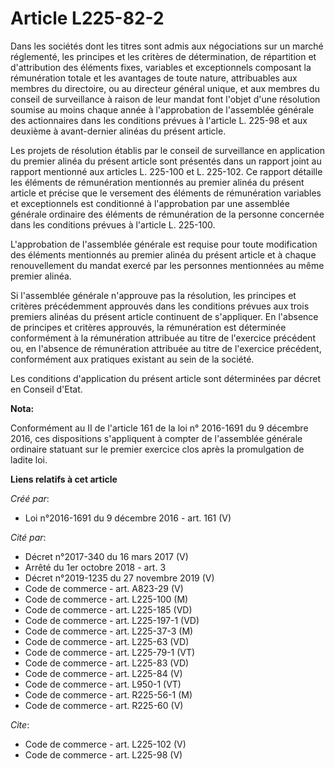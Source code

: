 # Article L225-82-2

Dans les sociétés dont les titres sont admis aux négociations sur un marché réglementé, les principes et les critères de
détermination, de répartition et d'attribution des éléments fixes, variables et exceptionnels composant la rémunération
totale et les avantages de toute nature, attribuables aux membres du directoire, ou au directeur général unique, et aux
membres du conseil de surveillance à raison de leur mandat font l'objet d'une résolution soumise au moins chaque année à
l'approbation de l'assemblée générale des actionnaires dans les conditions prévues à l'article L. 225-98 et aux deuxième à
avant-dernier alinéas du présent article. 

Les projets de résolution établis par le conseil de surveillance en application du premier alinéa du présent article sont
présentés dans un rapport joint au rapport mentionné aux articles L. 225-100 et L. 225-102. Ce rapport détaille les éléments
de rémunération mentionnés au premier alinéa du présent article et précise que le versement des éléments de rémunération
variables et exceptionnels est conditionné à l'approbation par une assemblée générale ordinaire des éléments de rémunération
de la personne concernée dans les conditions prévues à l'article L. 225-100. 

L'approbation de l'assemblée générale est requise pour toute modification des éléments mentionnés au premier alinéa du
présent article et à chaque renouvellement du mandat exercé par les personnes mentionnées au même premier alinéa. 

Si l'assemblée générale n'approuve pas la résolution, les principes et critères précédemment approuvés dans les conditions
prévues aux trois premiers alinéas du présent article continuent de s'appliquer. En l'absence de principes et critères
approuvés, la rémunération est déterminée conformément à la rémunération attribuée au titre de l'exercice précédent ou, en
l'absence de rémunération attribuée au titre de l'exercice précédent, conformément aux pratiques existant au sein de la
société. 

Les conditions d'application du présent article sont déterminées par décret en Conseil d'Etat.

**Nota:**

Conformément au II de l'article 161 de la loi n° 2016-1691 du 9 décembre 2016, ces dispositions s'appliquent à compter de
l'assemblée générale ordinaire statuant sur le premier exercice clos après la promulgation de ladite loi.

**Liens relatifs à cet article**

_Créé par_:

  - Loi n°2016-1691 du 9 décembre 2016 - art. 161 (V)

_Cité par_:

  - Décret n°2017-340 du 16 mars 2017 (V)
  - Arrêté du 1er octobre 2018 - art. 3
  - Décret n°2019-1235 du 27 novembre 2019 (V)
  - Code de commerce - art. A823-29 (V)
  - Code de commerce - art. L225-100 (M)
  - Code de commerce - art. L225-185 (VD)
  - Code de commerce - art. L225-197-1 (VD)
  - Code de commerce - art. L225-37-3 (M)
  - Code de commerce - art. L225-63 (VD)
  - Code de commerce - art. L225-79-1 (VT)
  - Code de commerce - art. L225-83 (VD)
  - Code de commerce - art. L225-84 (V)
  - Code de commerce - art. L950-1 (VT)
  - Code de commerce - art. R225-56-1 (M)
  - Code de commerce - art. R225-60 (V)

_Cite_:

  - Code de commerce - art. L225-102 (V)
  - Code de commerce - art. L225-98 (V)
